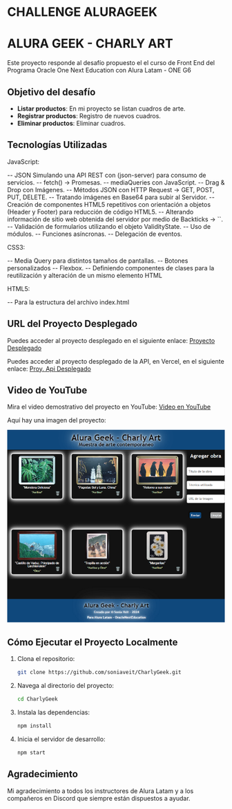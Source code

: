 # CHALLENGE ALURAGEEK
# ALURA GEEK - CHARLY ART

Este proyecto responde al desafío propuesto el el curso de Front End 
del Programa Oracle One Next Education con Alura Latam - ONE G6

## Objetivo del desafío

- **Listar productos**: En mi proyecto se listan cuadros de arte.
- **Registrar productos**: Registro de nuevos cuadros.
- **Eliminar productos**: Eliminar cuadros.

## Tecnologías Utilizadas

JavaScript:

-- JSON Simulando una API REST con (json-server) para consumo de servicios.
-- fetch() -> Promesas.
-- mediaQueries con JavaScript.
-- Drag & Drop con Imágenes.
-- Métodos JSON con HTTP Request -> GET, POST, PUT, DELETE.
-- Tratando imágenes en Base64 para subir al Servidor.
-- Creación de componentes HTML5 repetitivos con orientación a objetos (Header y Footer) para reducción de código HTML5.
-- Alterando información de sitio web obtenida del servidor por medio de Backticks -> ``.
-- Validación de formularios utilizando el objeto ValidityState.
-- Uso de módulos.
-- Funciones asíncronas.
-- Delegación de eventos.

CSS3:

-- Media Query para distintos tamaños de pantallas.
-- Botones personalizados
-- Flexbox.
-- Definiendo componentes de clases para la reutilización y alteración de un mismo elemento HTML

HTML5:

-- Para la estructura del archivo index.html


## URL del Proyecto Desplegado

Puedes acceder al proyecto desplegado en el siguiente enlace:
[Proyecto Desplegado](https://soniaveit.github.io/CharlyGeek/)

Puedes acceder al proyecto desplegado de la API, en Vercel, en el siguiente enlace:
[Proy. Api Desplegado](https://alura-geek-api-delta.vercel.app)

## Video de YouTube

Mira el video demostrativo del proyecto en YouTube:
[Video en YouTube](https://youtu.be/8BUBbxhX5Gg)

Aquí hay una imagen del proyecto:

![Descripción de la Imagen](https://github.com/soniaveit/CharlyGeek/blob/master/img/AluraGeek-CharlyArt.png)

## Cómo Ejecutar el Proyecto Localmente

1. Clona el repositorio:
    ```bash
    git clone https://github.com/soniaveit/CharlyGeek.git
    ```
2. Navega al directorio del proyecto:
    ```bash
    cd CharlyGeek
    ```
3. Instala las dependencias:
    ```bash
    npm install
    ```
4. Inicia el servidor de desarrollo:
    ```bash
    npm start
    ```

## Agradecimiento

Mi agradecimiento a todos los instructores de Alura Latam y a los compañeros en Discord que siempre están dispuestos a ayudar.
